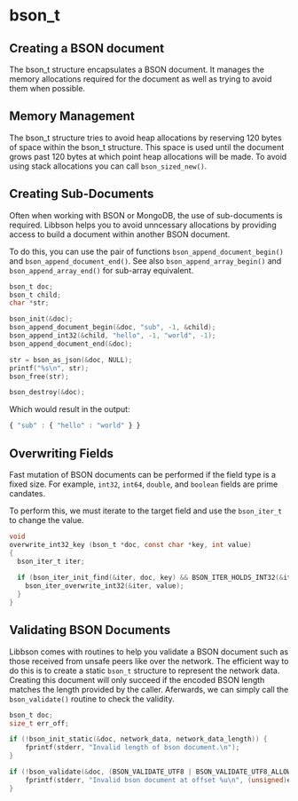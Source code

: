 # bson_t

## Creating a BSON document

The bson_t structure encapsulates a BSON document.
It manages the memory allocations required for the document as well as trying to avoid them when possible.

## Memory Management

The bson_t structure tries to avoid heap allocations by reserving 120 bytes of space within the bson_t structure.
This space is used until the document grows past 120 bytes at which point heap allocations will be made.
To avoid using stack allocations you can call `bson_sized_new()`.

## Creating Sub-Documents

Often when working with BSON or MongoDB, the use of sub-documents is required.
Libbson helps you to avoid unncessary allocations by providing access to build a document within another BSON document.

To do this, you can use the pair of functions `bson_append_document_begin()` and `bson_append_document_end()`.
See also `bson_append_array_begin()` and `bson_append_array_end()` for sub-array equivalent.

```c
bson_t doc;
bson_t child;
char *str;

bson_init(&doc);
bson_append_document_begin(&doc, "sub", -1, &child);
bson_append_int32(&child, "hello", -1, "world", -1);
bson_append_document_end(&doc);

str = bson_as_json(&doc, NULL);
printf("%s\n", str);
bson_free(str);

bson_destroy(&doc);
```

Which would result in the output:

```js
{ "sub" : { "hello" : "world" } }
```

## Overwriting Fields

Fast mutation of BSON documents can be performed if the field type is a fixed size.
For example, `int32`, `int64`, `double`, and `boolean` fields are prime candates.

To perform this, we must iterate to the target field and use the `bson_iter_t` to change the value.

```c
void
overwrite_int32_key (bson_t *doc, const char *key, int value)
{
  bson_iter_t iter;
  
  if (bson_iter_init_find(&iter, doc, key) && BSON_ITER_HOLDS_INT32(&iter)) {
    bson_iter_overwrite_int32(&iter, value);
  }
}
```

## Validating BSON Documents

Libbson comes with routines to help you validate a BSON document such as those received from unsafe peers like over the network.
The efficient way to do this is to create a static `bson_t` structure to represent the network data.
Creating this document will only succeed if the encoded BSON length matches the length provided by the caller.
Aferwards, we can simply call the `bson_validate()` routine to check the validity.

```c
bson_t doc;
size_t err_off;

if (!bson_init_static(&doc, network_data, network_data_length)) {
	fprintf(stderr, "Invalid length of bson document.\n");
}

if (!bson_validate(&doc, (BSON_VALIDATE_UTF8 | BSON_VALIDATE_UTF8_ALLOW_NULL), &err_off)) {
	fprintf(stderr, "Invalid bson document at offset %u\n", (unsigned)err_off);
}
```
